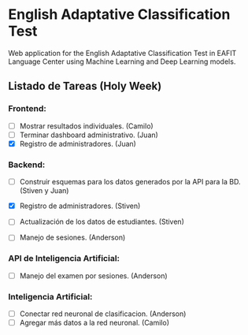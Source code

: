 # English Adaptative Classification Test

Web application for the English Adaptative Classification Test in EAFIT Language Center using Machine Learning and Deep Learning models.

## Listado de Tareas (Holy Week)

### Frontend:

- [ ] Mostrar resultados individuales. (Camilo)
- [ ] Terminar dashboard administrativo. (Juan)
- [x] Registro de administradores. (Juan)

### Backend:

- [ ] Construir esquemas para los datos generados por la API para la BD. (Stiven y Juan)
- [x] Registro de administradores. (Stiven)
- [ ] Actualización de los datos de estudiantes. (Stiven)
- [ ] Manejo de sesiones. (Anderson)


### API de Inteligencia Artificial:

- [ ] Manejo del examen por sesiones. (Anderson)

### Inteligencia Artificial:

- [ ] Conectar red neuronal de clasificacion. (Anderson)
- [ ] Agregar más datos a la red neuronal. (Camilo)
